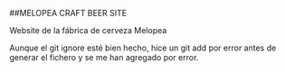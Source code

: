 ##MELOPEA CRAFT BEER SITE

Website de la fábrica de cerveza Melopea 

Aunque el git ignore esté bien hecho, hice un git add por error antes de generar el fichero y se me han agregado por error.
